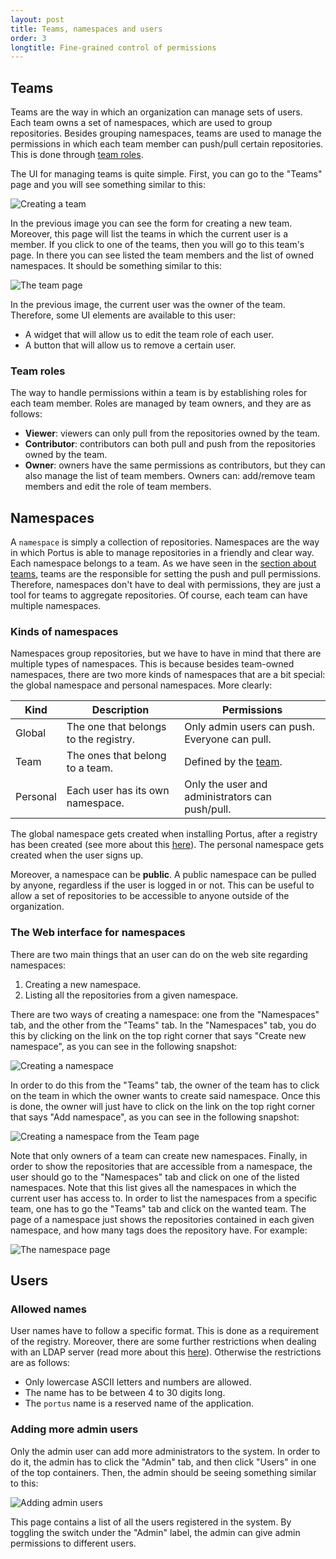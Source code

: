 ```yaml
---
layout: post
title: Teams, namespaces and users
order: 3
longtitle: Fine-grained control of permissions
---
```


## Teams

Teams are the way in which an organization can manage sets of users. Each team
owns a set of namespaces, which are used to group repositories. Besides grouping
namespaces, teams are used to manage the permissions in which each team member
can push/pull certain repositories. This is done through
[team roles](/features/3_teams_namespaces_and_users.html#team-roles).

The UI for managing teams is quite simple. First, you can go to the "Teams"
page and you will see something similar to this:

![Creating a team](/build/images/docs/create-team.png)

In the previous image you can see the form for creating a new team. Moreover,
this page will list the teams in which the current user is a member. If you
click to one of the teams, then you will go to this team's page. In there
you can see listed the team members and the list of owned namespaces. It
should be something similar to this:

![The team page](/build/images/docs/team-show.png)

In the previous image, the current user was the owner of the team. Therefore,
some UI elements are available to this user:

- A widget that will allow us to edit the team role of each user.
- A button that will allow us to remove a certain user.

### Team roles

The way to handle permissions within a team is by establishing roles for each
team member. Roles are managed by team owners, and they are as follows:

- **Viewer**: viewers can only pull from the repositories owned by the team.
- **Contributor**: contributors can both pull and push from the repositories
  owned by the team.
- **Owner**: owners have the same permissions as contributors, but they can
  also manage the list of team members. Owners can: add/remove team members and
  edit the role of team members.

## Namespaces

A `namespace` is simply a collection of repositories. Namespaces are the way in
which Portus is able to manage repositories in a friendly and clear way. Each
namespace belongs to a team. As we have seen in the
[section about teams](/features/3_teams_namespaces_and_users.html#teams), teams
are the responsible for setting the push and pull permissions. Therefore,
namespaces don't have to deal with permissions, they are just a tool for teams
to aggregate repositories. Of course, each team can have multiple namespaces.

### Kinds of namespaces

Namespaces group repositories, but we have to have in mind that there are
multiple types of namespaces. This is because besides team-owned namespaces,
there are two more kinds of namespaces that are a bit special: the global
namespace and personal namespaces. More clearly:

| Kind | Description | Permissions |
|------|-------------|-------------|
| Global | The one that belongs to the registry. | Only admin users can push. Everyone can pull. |
| Team | The ones that belong to a team. | Defined by the [team](/features/3_teams_namespaces_and_users.html#team-roles). |
| Personal | Each user has its own namespace. | Only the user and administrators can push/pull. |

The global namespace gets created when installing Portus, after a registry has
been created (see more about this [here](/docs/Configuring-the-registry.html)).
The personal namespace gets created when the user signs up.

Moreover, a namespace can be **public**. A public namespace can be pulled by
anyone, regardless if the user is logged in or not. This can be useful to allow
a set of repositories to be accessible to anyone outside of the organization.

### The Web interface for namespaces

There are two main things that an user can do on the web site regarding
namespaces:

1. Creating a new namespace.
2. Listing all the repositories from a given namespace.

There are two ways of creating a namespace: one from the "Namespaces" tab,
and the other from the "Teams" tab. In the "Namespaces" tab, you do this
by clicking on the link on the top right corner that says
"Create new namespace", as you can see in the following snapshot:

![Creating a namespace](/build/images/docs/create-namespace2.png)

In order to do this from the "Teams" tab, the owner of the team has to click
on the team in which the owner wants to create said namespace. Once this is
done, the owner will just have to click on the link on the top right corner
that says "Add namespace", as you can see in the following snapshot:

![Creating a namespace from the Team page](/build/images/docs/create-namespace1.png)

Note that only owners of a team can create new namespaces. Finally, in order
to show the repositories that are accessible from a namespace, the user
should go to the "Namespaces" tab and click on one of the listed namespaces.
Note that this list gives all the namespaces in which the current user has
access to. In order to list the namespaces from a specific team, one has to
go the "Teams" tab and click on the wanted team. The page of a namespace
just shows the repositories contained in each given namespace, and how many
tags does the repository have. For example:

![The namespace page](/build/images/docs/namespace-show.png)

## Users

### Allowed names

User names have to follow a specific format. This is done as a requirement of
the registry. Moreover, there are some further restrictions when dealing with
an LDAP server (read more about this
[here](/features/2_LDAP-support.html#ldap-user-authentication)). Otherwise the
restrictions are as follows:

- Only lowercase ASCII letters and numbers are allowed.
- The name has to be between 4 to 30 digits long.
- The `portus` name is a reserved name of the application.

### Adding more admin users

Only the admin user can add more administrators to the system. In order to do
it, the admin has to click the "Admin" tab, and then click "Users" in one of
the top containers. Then, the admin should be seeing something similar to this:

![Adding admin users](/build/images/docs/toggle-admin.png)

This page contains a list of all the users registered in the system. By
toggling the switch under the "Admin" label, the admin can give admin
permissions to different users.
